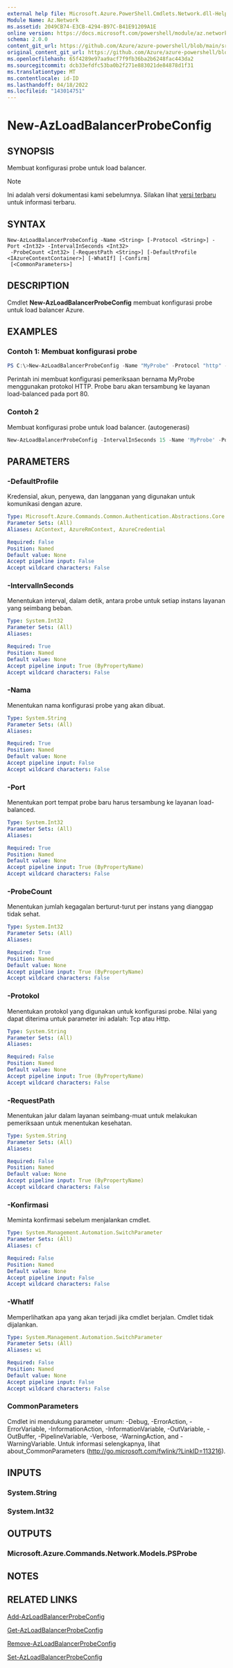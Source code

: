 ```yaml
---
external help file: Microsoft.Azure.PowerShell.Cmdlets.Network.dll-Help.xml
Module Name: Az.Network
ms.assetid: 2049CB74-E3CB-4294-B97C-B41E91209A1E
online version: https://docs.microsoft.com/powershell/module/az.network/new-azloadbalancerprobeconfig
schema: 2.0.0
content_git_url: https://github.com/Azure/azure-powershell/blob/main/src/Network/Network/help/New-AzLoadBalancerProbeConfig.md
original_content_git_url: https://github.com/Azure/azure-powershell/blob/main/src/Network/Network/help/New-AzLoadBalancerProbeConfig.md
ms.openlocfilehash: 65f4289e97aa9acf7f9fb36ba2b6248fac443da2
ms.sourcegitcommit: dcb33efdfc53ba0b2f271e883021de84878d1f31
ms.translationtype: MT
ms.contentlocale: id-ID
ms.lasthandoff: 04/18/2022
ms.locfileid: "143014751"
---
```

# New-AzLoadBalancerProbeConfig

## SYNOPSIS
Membuat konfigurasi probe untuk load balancer.

> [!NOTE]
>Ini adalah versi dokumentasi kami sebelumnya. Silakan lihat [versi terbaru](/powershell/module/az.network/new-azloadbalancerprobeconfig) untuk informasi terbaru.

## SYNTAX

```
New-AzLoadBalancerProbeConfig -Name <String> [-Protocol <String>] -Port <Int32> -IntervalInSeconds <Int32>
 -ProbeCount <Int32> [-RequestPath <String>] [-DefaultProfile <IAzureContextContainer>] [-WhatIf] [-Confirm]
 [<CommonParameters>]
```

## DESCRIPTION
Cmdlet **New-AzLoadBalancerProbeConfig** membuat konfigurasi probe untuk load balancer Azure.

## EXAMPLES

### Contoh 1: Membuat konfigurasi probe
```powershell
PS C:\>New-AzLoadBalancerProbeConfig -Name "MyProbe" -Protocol "http" -Port 80 -IntervalInSeconds 15 -ProbeCount 15
```

Perintah ini membuat konfigurasi pemeriksaan bernama MyProbe menggunakan protokol HTTP.
Probe baru akan tersambung ke layanan load-balanced pada port 80.

### Contoh 2

Membuat konfigurasi probe untuk load balancer. (autogenerasi)

<!-- Aladdin Generated Example -->
```powershell
New-AzLoadBalancerProbeConfig -IntervalInSeconds 15 -Name 'MyProbe' -Port 80 -ProbeCount 15 -Protocol 'http' -RequestPath 'healthcheck.aspx'
```

## PARAMETERS

### -DefaultProfile
Kredensial, akun, penyewa, dan langganan yang digunakan untuk komunikasi dengan azure.

```yaml
Type: Microsoft.Azure.Commands.Common.Authentication.Abstractions.Core.IAzureContextContainer
Parameter Sets: (All)
Aliases: AzContext, AzureRmContext, AzureCredential

Required: False
Position: Named
Default value: None
Accept pipeline input: False
Accept wildcard characters: False
```

### -IntervalInSeconds
Menentukan interval, dalam detik, antara probe untuk setiap instans layanan yang seimbang beban.

```yaml
Type: System.Int32
Parameter Sets: (All)
Aliases:

Required: True
Position: Named
Default value: None
Accept pipeline input: True (ByPropertyName)
Accept wildcard characters: False
```

### -Nama
Menentukan nama konfigurasi probe yang akan dibuat.

```yaml
Type: System.String
Parameter Sets: (All)
Aliases:

Required: True
Position: Named
Default value: None
Accept pipeline input: False
Accept wildcard characters: False
```

### -Port
Menentukan port tempat probe baru harus tersambung ke layanan load-balanced.

```yaml
Type: System.Int32
Parameter Sets: (All)
Aliases:

Required: True
Position: Named
Default value: None
Accept pipeline input: True (ByPropertyName)
Accept wildcard characters: False
```

### -ProbeCount
Menentukan jumlah kegagalan berturut-turut per instans yang dianggap tidak sehat.

```yaml
Type: System.Int32
Parameter Sets: (All)
Aliases:

Required: True
Position: Named
Default value: None
Accept pipeline input: True (ByPropertyName)
Accept wildcard characters: False
```

### -Protokol
Menentukan protokol yang digunakan untuk konfigurasi probe.
Nilai yang dapat diterima untuk parameter ini adalah: Tcp atau Http.

```yaml
Type: System.String
Parameter Sets: (All)
Aliases:

Required: False
Position: Named
Default value: None
Accept pipeline input: True (ByPropertyName)
Accept wildcard characters: False
```

### -RequestPath
Menentukan jalur dalam layanan seimbang-muat untuk melakukan pemeriksaan untuk menentukan kesehatan.

```yaml
Type: System.String
Parameter Sets: (All)
Aliases:

Required: False
Position: Named
Default value: None
Accept pipeline input: True (ByPropertyName)
Accept wildcard characters: False
```

### -Konfirmasi
Meminta konfirmasi sebelum menjalankan cmdlet.

```yaml
Type: System.Management.Automation.SwitchParameter
Parameter Sets: (All)
Aliases: cf

Required: False
Position: Named
Default value: None
Accept pipeline input: False
Accept wildcard characters: False
```

### -WhatIf
Memperlihatkan apa yang akan terjadi jika cmdlet berjalan. Cmdlet tidak dijalankan.

```yaml
Type: System.Management.Automation.SwitchParameter
Parameter Sets: (All)
Aliases: wi

Required: False
Position: Named
Default value: None
Accept pipeline input: False
Accept wildcard characters: False
```

### CommonParameters
Cmdlet ini mendukung parameter umum: -Debug, -ErrorAction, -ErrorVariable, -InformationAction, -InformationVariable, -OutVariable, -OutBuffer, -PipelineVariable, -Verbose, -WarningAction, and -WarningVariable. Untuk informasi selengkapnya, lihat about_CommonParameters (http://go.microsoft.com/fwlink/?LinkID=113216).

## INPUTS

### System.String

### System.Int32

## OUTPUTS

### Microsoft.Azure.Commands.Network.Models.PSProbe

## NOTES

## RELATED LINKS

[Add-AzLoadBalancerProbeConfig](./Add-AzLoadBalancerProbeConfig.md)

[Get-AzLoadBalancerProbeConfig](./Get-AzLoadBalancerProbeConfig.md)

[Remove-AzLoadBalancerProbeConfig](./Remove-AzLoadBalancerProbeConfig.md)

[Set-AzLoadBalancerProbeConfig](./Set-AzLoadBalancerProbeConfig.md)


